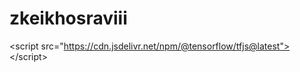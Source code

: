 # zkeikhosraviii
&lt;script src="https://cdn.jsdelivr.net/npm/@tensorflow/tfjs@latest"> &lt;/script>
